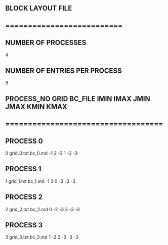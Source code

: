 ## BLOCK LAYOUT FILE
## ==========================
## NUMBER OF PROCESSES
4
## NUMBER OF ENTRIES PER PROCESS
9
## PROCESS_NO GRID BC_FILE IMIN IMAX JMIN JMAX KMIN KMAX
## ===================================
## PROCESS 0
0  grid_0.txt  bc_0.md  -1  2  -3  1  -3  -3  
## PROCESS 1
1  grid_1.txt  bc_1.md  -1  3  0  -3  -3  -3  
## PROCESS 2
2  grid_2.txt  bc_2.md  0  -2  -3  3  -3  -3  
## PROCESS 3
3  grid_3.txt  bc_3.md  1  -2  2  -3  -3  -3  
